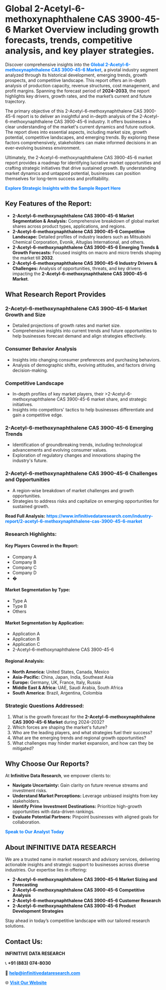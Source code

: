 <h1>Global 2-Acetyl-6-methoxynaphthalene CAS 3900-45-6 Market Overview including growth forecasts, trends, competitive analysis, and key player strategies.</h1>
<p>
Discover comprehensive insights into the 
<a href="https://www.infinitivedataresearch.com/industry-report/2-acetyl-6-methoxynaphthalene-cas-3900-45-6-market" rel="dofollow" style="color: #007BFF; text-decoration: none;"><strong>Global 2-Acetyl-6-methoxynaphthalene CAS 3900-45-6 Market</strong></a>, a pivotal industry segment analyzed through its historical development, emerging trends, growth prospects, and competitive landscape. This report offers an in-depth analysis of production capacity, revenue structures, cost management, and profit margins. Spanning the forecast period of <strong>2024–2033</strong>, the report highlights key drivers, growth rates, and the market’s current and future trajectory.
</p>
<p>
The primary objective of this 2-Acetyl-6-methoxynaphthalene CAS 3900-45-6 report is to deliver an insightful and in-depth analysis of the 2-Acetyl-6-methoxynaphthalene CAS 3900-45-6 industry. It offers businesses a clear understanding of the market's current dynamics and future outlook. The report dives into essential aspects, including market size, growth potential, competitive landscapes, and emerging trends. By exploring these factors comprehensively, stakeholders can make informed decisions in an ever-evolving business environment.
</p>
<p>
Ultimately, the 2-Acetyl-6-methoxynaphthalene CAS 3900-45-6 market report provides a roadmap for identifying lucrative market opportunities and crafting strategic initiatives that drive sustained growth. By understanding market dynamics and untapped potential, businesses can position themselves for long-term success and profitability.
</p>
<p>
<a href="https://www.infinitivedataresearch.com/request-sample/reportId=103638" style="color: #007BFF; text-decoration: none;"><strong>Explore Strategic Insights with the Sample Report Here</strong></a>
</p>

<h2>Key Features of the Report:</h2>
<ul>
<li><strong>2-Acetyl-6-methoxynaphthalene CAS 3900-45-6 Market Segmentation & Analysis:</strong> Comprehensive breakdown of global market shares across product types, applications, and regions.</li>
<li><strong>2-Acetyl-6-methoxynaphthalene CAS 3900-45-6 Competitive Landscape:</strong> Detailed profiles of industry leaders such as Mitsubishi Chemical Corporation, Evonik, Altuglas International, and others.</li>
<li><strong>2-Acetyl-6-methoxynaphthalene CAS 3900-45-6 Emerging Trends & Growth Forecasts:</strong> Focused insights on macro and micro trends shaping the market till <strong>2032</strong>.</li>
<li><strong>2-Acetyl-6-methoxynaphthalene CAS 3900-45-6 Industry Drivers & Challenges:</strong> Analysis of opportunities, threats, and key drivers impacting the <strong>2-Acetyl-6-methoxynaphthalene CAS 3900-45-6 Market</strong>.</li>
</ul>

<h2>What Research Report Provides</h2>
<h3>2-Acetyl-6-methoxynaphthalene CAS 3900-45-6 Market Growth and Size</h3>
<ul>
<li>Detailed projections of growth rates and market size.</li>
<li>Comprehensive insights into current trends and future opportunities to help businesses forecast demand and align strategies effectively.</li>
</ul>

<h3>Consumer Behavior Analysis</h3>
<ul>
<li>Insights into changing consumer preferences and purchasing behaviors.</li>
<li>Analysis of demographic shifts, evolving attitudes, and factors driving decision-making.</li>
</ul>

<h3>Competitive Landscape</h3>
<ul>
<li>In-depth profiles of key market players, their >2-Acetyl-6-methoxynaphthalene CAS 3900-45-6 market share, and strategic initiatives.</li>
<li>Insights into competitors' tactics to help businesses differentiate and gain a competitive edge.</li>
</ul>

<h3>2-Acetyl-6-methoxynaphthalene CAS 3900-45-6 Emerging Trends</h3>
<ul>
<li>Identification of groundbreaking trends, including technological advancements and evolving consumer values.</li>
<li>Exploration of regulatory changes and innovations shaping the industry's future.</li>
</ul>

<h3>2-Acetyl-6-methoxynaphthalene CAS 3900-45-6 Challenges and Opportunities</h3>
<ul>
<li>A region-wise breakdown of market challenges and growth opportunities.</li>
<li>Strategies to address risks and capitalize on emerging opportunities for sustained growth.</li>
</ul>
<p><strong>Read Full Analysis:</strong> <a href="https://www.infinitivedataresearch.com/industry-report/2-acetyl-6-methoxynaphthalene-cas-3900-45-6-market" rel="dofollow" style="color: #007BFF; text-decoration: none;"><strong>https://www.infinitivedataresearch.com/industry-report/2-acetyl-6-methoxynaphthalene-cas-3900-45-6-market</strong></a></p>
<h3>Research Highlights:</h3>
<h4>Key Players Covered in the Report:</h4>
<ul><li>Company A</li><li>Company B</li><li>Company C</li><li>Company D</li><li>�</li></ul>
<h4>Market Segmentation by Type:</h4>
<ul><li>Type A</li><li>Type B</li><li>Others</li></ul>
<h4>Market Segmentation by Application:</h4>
<ul><li>Application A</li><li>Application B</li><li>Application C</li><li>2-Acetyl-6-methoxynaphthalene CAS 3900-45-6</li></ul>

<h4>Regional Analysis:</h4>
<ul>
<li><strong>North America:</strong> United States, Canada, Mexico</li>
<li><strong>Asia-Pacific:</strong> China, Japan, India, Southeast Asia</li>
<li><strong>Europe:</strong> Germany, UK, France, Italy, Russia</li>
<li><strong>Middle East & Africa:</strong> UAE, Saudi Arabia, South Africa</li>
<li><strong>South America:</strong> Brazil, Argentina, Colombia</li>
</ul>

<h3>Strategic Questions Addressed:</h3>
<ol>
<li>What is the growth forecast for the <strong>2-Acetyl-6-methoxynaphthalene CAS 3900-45-6 Market</strong> during 2024–2032?</li>
<li>Which forces are shaping the market's future?</li>
<li>Who are the leading players, and what strategies fuel their success?</li>
<li>What are the emerging trends and regional growth opportunities?</li>
<li>What challenges may hinder market expansion, and how can they be mitigated?</li>
</ol>

<h2>Why Choose Our Reports?</h2>
<p>At <strong>Infinitive Data Research</strong>, we empower clients to:</p>
<ul>
<li><strong>Navigate Uncertainty:</strong> Gain clarity on future revenue streams and investment risks.</li>
<li><strong>Understand Market Perceptions:</strong> Leverage unbiased insights from key stakeholders.</li>
<li><strong>Identify Prime Investment Destinations:</strong> Prioritize high-growth opportunities with data-driven rankings.</li>
<li><strong>Evaluate Potential Partners:</strong> Pinpoint businesses with aligned goals for collaboration.</li>
</ul>
<p><a href="https://www.infinitivedataresearch.com/industry-report/2-acetyl-6-methoxynaphthalene-cas-3900-45-6-market" rel="dofollow" style="color: #007BFF; text-decoration: none;"><strong>Speak to Our Analyst Today</strong></a></p>

<h2>About INFINITIVE DATA RESEARCH</h2>
<p>We are a trusted name in market research and advisory services, delivering actionable insights and strategic support to businesses across diverse industries. Our expertise lies in offering:</p>
<ul>
<li><strong>2-Acetyl-6-methoxynaphthalene CAS 3900-45-6 Market Sizing and Forecasting</strong></li>
<li><strong>2-Acetyl-6-methoxynaphthalene CAS 3900-45-6 Competitive Analysis</strong></li>
<li><strong>2-Acetyl-6-methoxynaphthalene CAS 3900-45-6 Customer Research</strong></li>
<li><strong>2-Acetyl-6-methoxynaphthalene CAS 3900-45-6 Product Development Strategies</strong></li>
</ul>
<p>Stay ahead in today’s competitive landscape with our tailored research solutions.</p>

<h2>Contact Us:</h2>
<p><strong>INFINITIVE DATA RESEARCH</strong></p>
<p>📞 <strong>+91 (883) 074-8030</strong></p>
<p>📧 <strong><a href="mailto:help@infinitivedataresearch.com" style="color: #007BFF;">help@infinitivedataresearch.com</a></strong></p>
<p>🌐 <strong><a href="https://www.infinitivedataresearch.com" rel="dofollow" style="color: #007BFF;">Visit Our Website</a></strong></p>